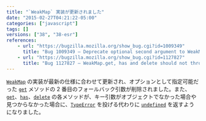 ```yaml
---
title: "`WeakMap` 実装が更新されました"
date: "2015-02-27T04:21:22-05:00"
categories: ["javascript"]
tags: []
versions: ["38", "38-esr"]
references:
    - url: "https://bugzilla.mozilla.org/show_bug.cgi?id=1009349"
      title: "Bug 1009349 – Deprecate optional second argument to WeakMap.prototype.get"
    - url: "https://bugzilla.mozilla.org/show_bug.cgi?id=1127827"
      title: "Bug 1127827 – WeakMap.get, has and delete should not throw when key param is not an object"
---
```

[`WeakMap`](https://developer.mozilla.org/docs/Web/JavaScript/Reference/Global_Objects/WeakMap) の実装が最新の仕様に合わせて更新され、オプションとして指定可能だった [`get`](https://developer.mozilla.org/docs/Web/JavaScript/Reference/Global_Objects/WeakMap/get) メソッドの 2 番目のフォールバック引数が削除されました。また、[`get`](https://developer.mozilla.org/docs/Web/JavaScript/Reference/Global_Objects/WeakMap/get)、[`has`](https://developer.mozilla.org/docs/Web/JavaScript/Reference/Global_Objects/WeakMap/has)、[`delete`](https://developer.mozilla.org/docs/Web/JavaScript/Reference/Global_Objects/WeakMap/delete) の各メソッドが、キー引数がオブジェクトでなかった場合や見つからなかった場合に、[`TypeError`](https://developer.mozilla.org/docs/Web/JavaScript/Reference/Global_Objects/TypeError) を投げる代わりに [`undefined`](https://developer.mozilla.org/docs/Web/JavaScript/Reference/Global_Objects/undefined) を返すようになりました。
